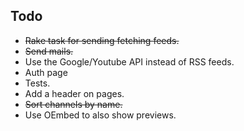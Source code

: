 ## Todo

* ~~Rake task for sending fetching feeds.~~
* ~~Send mails.~~
* Use the Google/Youtube API instead of RSS feeds.
* Auth page
* Tests.
* Add a header on pages.
* ~~Sort channels by name.~~
* Use OEmbed to also show previews.
